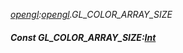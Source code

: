 _[opengl](../../modules/opengl/opengl-module.md):[opengl](../../modules/opengl/opengl-module.md).GL\_COLOR\_ARRAY\_SIZE_
##### Const GL\_COLOR\_ARRAY\_SIZE:[Int](../../modules/wonkey/wonkey-types-int.md)
